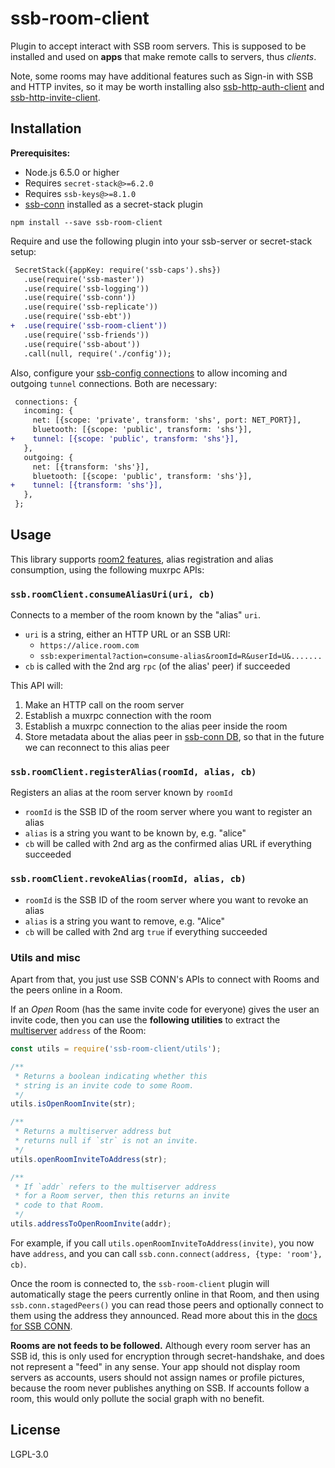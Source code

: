# ssb-room-client

Plugin to accept interact with SSB room servers. This is supposed to be installed and used on **apps** that make remote calls to servers, thus _clients_.

Note, some rooms may have additional features such as Sign-in with SSB and HTTP invites, so it may be worth installing also [ssb-http-auth-client](https://github.com/staltz/ssb-http-auth-client) and [ssb-http-invite-client](https://github.com/staltz/ssb-http-invite-client).

## Installation

**Prerequisites:**

- Node.js 6.5.0 or higher
- Requires `secret-stack@>=6.2.0`
- Requires `ssb-keys@>=8.1.0`
- [ssb-conn](https://github.com/staltz/ssb-conn) installed as a secret-stack plugin

```
npm install --save ssb-room-client
```

Require and use the following plugin into your ssb-server or secret-stack setup:

```diff
 SecretStack({appKey: require('ssb-caps').shs})
   .use(require('ssb-master'))
   .use(require('ssb-logging'))
   .use(require('ssb-conn'))
   .use(require('ssb-replicate'))
   .use(require('ssb-ebt'))
+  .use(require('ssb-room-client'))
   .use(require('ssb-friends'))
   .use(require('ssb-about'))
   .call(null, require('./config'));
```

Also, configure your [ssb-config connections](https://github.com/ssbc/ssb-config) to allow incoming and outgoing `tunnel` connections. Both are necessary:

```diff
 connections: {
   incoming: {
     net: [{scope: 'private', transform: 'shs', port: NET_PORT}],
     bluetooth: [{scope: 'public', transform: 'shs'}],
+    tunnel: [{scope: 'public', transform: 'shs'}],
   },
   outgoing: {
     net: [{transform: 'shs'}],
     bluetooth: [{scope: 'public', transform: 'shs'}],
+    tunnel: [{transform: 'shs'}],
   },
 };
```

## Usage

This library supports [room2 features](https://github.com/ssb-ngi-pointer/rooms2), alias registration and alias consumption, using the following muxrpc APIs:

### `ssb.roomClient.consumeAliasUri(uri, cb)`

Connects to a member of the room known by the "alias" `uri`.

* `uri` is a string, either an HTTP URL or an SSB URI:
    * `https://alice.room.com`
    * `ssb:experimental?action=consume-alias&roomId=R&userId=U&.......`
* `cb` is called with the 2nd arg `rpc` (of the alias' peer) if succeeded

This API will:

1. Make an HTTP call on the room server
2. Establish a muxrpc connection with the room
3. Establish a muxrpc connection to the alias peer inside the room
4. Store metadata about the alias peer in [ssb-conn DB](https://github.com/staltz/ssb-conn/), so that in the future we can reconnect to this alias peer

### `ssb.roomClient.registerAlias(roomId, alias, cb)`

Registers an alias at the room server known by `roomId`

* `roomId` is the SSB ID of the room server where you want to register an alias
* `alias` is a string you want to be known by, e.g. "alice"
* `cb` will be called with 2nd arg as the confirmed alias URL if everything succeeded

### `ssb.roomClient.revokeAlias(roomId, alias, cb)`

* `roomId` is the SSB ID of the room server where you want to revoke an alias
* `alias` is a string you want to remove, e.g. "Alice"
* `cb` will be called with 2nd arg `true` if everything succeeded

### Utils and misc

Apart from that, you just use SSB CONN's APIs to connect with Rooms and the peers online in a Room.

If an _Open_ Room (has the same invite code for everyone) gives the user an invite code, then you can use the **following utilities** to extract the [multiserver](https://github.com/ssbc/multiserver) `address` of the Room:

```js
const utils = require('ssb-room-client/utils');

/**
 * Returns a boolean indicating whether this
 * string is an invite code to some Room.
 */
utils.isOpenRoomInvite(str);

/**
 * Returns a multiserver address but
 * returns null if `str` is not an invite.
 */
utils.openRoomInviteToAddress(str);

/**
 * If `addr` refers to the multiserver address
 * for a Room server, then this returns an invite
 * code to that Room.
 */
utils.addressToOpenRoomInvite(addr);
```

For example, if you call `utils.openRoomInviteToAddress(invite)`, you now have `address`, and you can call `ssb.conn.connect(address, {type: 'room'}, cb)`.

Once the room is connected to, the `ssb-room-client` plugin will automatically stage the peers currently online in that Room, and then using `ssb.conn.stagedPeers()` you can read those peers and optionally connect to them using the address they announced. Read more about this in the [docs for SSB CONN](https://github.com/staltz/ssb-conn).

**Rooms are not feeds to be followed.** Although every room server has an SSB id, this is only used for encryption through secret-handshake, and does not represent a "feed" in any sense. Your app should not display room servers as accounts, users should not assign names or profile pictures, because the room never publishes anything on SSB. If accounts follow a room, this would only pollute the social graph with no benefit.

## License

LGPL-3.0
